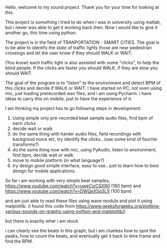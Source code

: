 Hello, welcome to my sound project. Thank you for your time for looking at this.

This project is something i tried to do when i was in university using matlab, but i never was able to get it working back then.
Now i would like to give it another go, this time using python.

The project is in the field of TRANPORTATION - SMART CITIES. The goal is to be able to identify the state of traffic lights those are near pedestrian crossings
and let the user know if they should WALK or WAIT.

(You know) each traffic light is also assisted with some "clicks", to help the blind people.
If the clicks are faster you should WALK, if they are slow you should WAIT.

The goal of the program is to "listen" to the environment and detect BPM of this clicks and decide if WALK or WAIT.
I have started on PC, not even using mic, just loading prerecorded wav files, and i am using Pycharm.
i have ideas to carry this on mobile, just to have the experience of it.

I am thinking my project has to go following steps in development:

1. Using simple only pre-recorded beat sample audio files, find bpm of each clicks
2. decide wait or walk
3. do the same thing with harder audio files, field recordings with backgroud noice etc, try identify the clicks.. (use some kind of fourrier transforms?)
4. do the same thing now with mic, using PyAudio, listen to environment, find bpm, decide wait or walk
5. move to mobile platform (in what language?)
6. try design good simple interface, easy to use.. just to learn how to best design for mobile applications.

So far i am working with very simple beat samples,
https://www.youtube.com/watch?v=uweCjzCSXR0 (180 bpm) and 
https://www.youtube.com/watch?v=DWQeXSq3L1I (100 bpm)

and am just able to read these files using wave module and plot it using matplotlib.
(i found this code from
https://www.geeksforgeeks.org/plotting-various-sounds-on-graphs-using-python-and-matplotlib/)

but there is exactly wher i am stuck.

i can clearly see the beats in this graph,
but i am clueless how to spot the peaks, how to count the beats, and eventually get it back to time frame and find the BPM.
